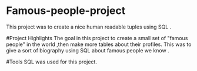 # Famous-people-project
This project was to create a nice human readable tuples using SQL .

#Project Highlights
 The goal in this project to create a small set of "famous people" in the world ,then make more tables about their profiles. 
 This was to give a sort of biography using SQL about famous people we know .
 
 #Tools 
 SQL was used for this project.
